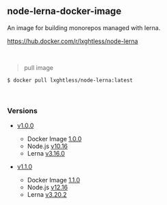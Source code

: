 ## node-lerna-docker-image

An image for building monorepos managed with lerna.

https://hub.docker.com/r/lxghtless/node-lerna

<br/>

> pull image

```shell
$ docker pull lxghtless/node-lerna:latest
```

<br/>

### Versions

- [v1.0.0](https://github.com/lxghtless/node-lerna-docker-image/releases/tag/v1.0.0)

  - Docker Image [1.0.0](https://hub.docker.com/repository/docker/lxghtless/node-lerna)
  - Node.js [v10.16](https://nodejs.org/dist/latest-v10.x/)
  - Lerna [v3.16.0](https://www.npmjs.com/package/lerna/v/3.16.0)

- [v1.1.0](https://github.com/lxghtless/node-lerna-docker-image/releases/tag/v1.1.0)

  - Docker Image [1.1.0](https://hub.docker.com/repository/docker/lxghtless/node-lerna)
  - Node.js [v12.16](https://nodejs.org/dist/latest-v12.x/)
  - Lerna [v3.20.2](https://www.npmjs.com/package/lerna/v/3.16.0)
